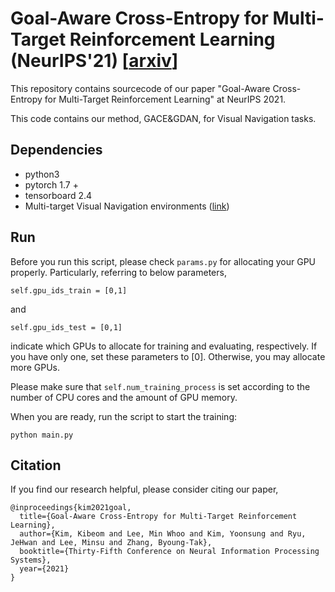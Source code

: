# Goal-Aware Cross-Entropy for Multi-Target Reinforcement Learning (NeurIPS'21) [[arxiv](http://arxiv.org/abs/2110.12985)]

This repository contains sourcecode of our paper "Goal-Aware Cross-Entropy for Multi-Target Reinforcement Learning" at NeurIPS 2021.

This code contains our method, GACE&GDAN, for Visual Navigation tasks.



## Dependencies

- python3
- pytorch 1.7 +
- tensorboard 2.4
- Multi-target Visual Navigation environments ([link](https://github.com/lionminhu/multitarget-visnav))


## Run

Before you run this script, please check `params.py` for allocating your GPU properly. Particularly, referring to below parameters,

```
self.gpu_ids_train = [0,1]
```
and
```
self.gpu_ids_test = [0,1]
```

indicate which GPUs to allocate for training and evaluating, respectively. If you have only one, set these parameters to [0]. Otherwise, you may allocate more GPUs.

Please make sure that `self.num_training_process` is set according to the number of CPU cores and the amount of GPU memory.


When you are ready, run the script to start the training:
```
python main.py
```



## Citation

If you find our research helpful, please consider citing our paper,
```
@inproceedings{kim2021goal,
  title={Goal-Aware Cross-Entropy for Multi-Target Reinforcement Learning},
  author={Kim, Kibeom and Lee, Min Whoo and Kim, Yoonsung and Ryu, JeHwan and Lee, Minsu and Zhang, Byoung-Tak},
  booktitle={Thirty-Fifth Conference on Neural Information Processing Systems},
  year={2021}
}
```
